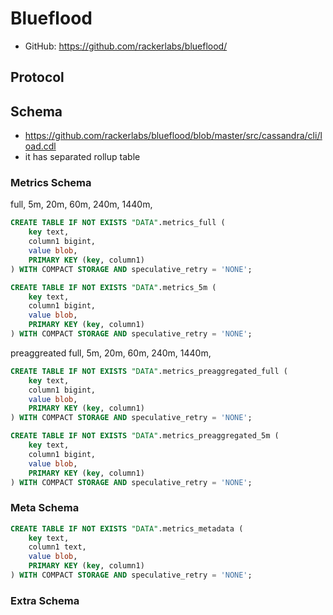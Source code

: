 # Blueflood

- GitHub: https://github.com/rackerlabs/blueflood/

## Protocol

## Schema

- https://github.com/rackerlabs/blueflood/blob/master/src/cassandra/cli/load.cdl
- it has separated rollup table

### Metrics Schema

full, 5m, 20m, 60m, 240m, 1440m,

````sql
CREATE TABLE IF NOT EXISTS "DATA".metrics_full (
    key text,
    column1 bigint,
    value blob,
    PRIMARY KEY (key, column1)
) WITH COMPACT STORAGE AND speculative_retry = 'NONE';

CREATE TABLE IF NOT EXISTS "DATA".metrics_5m (
    key text,
    column1 bigint,
    value blob,
    PRIMARY KEY (key, column1)
) WITH COMPACT STORAGE AND speculative_retry = 'NONE';
````

preaggreated full, 5m, 20m, 60m, 240m, 1440m,

````sql
CREATE TABLE IF NOT EXISTS "DATA".metrics_preaggregated_full (
    key text,
    column1 bigint,
    value blob,
    PRIMARY KEY (key, column1)
) WITH COMPACT STORAGE AND speculative_retry = 'NONE';

CREATE TABLE IF NOT EXISTS "DATA".metrics_preaggregated_5m (
    key text,
    column1 bigint,
    value blob,
    PRIMARY KEY (key, column1)
) WITH COMPACT STORAGE AND speculative_retry = 'NONE';
````

### Meta Schema

````sql
CREATE TABLE IF NOT EXISTS "DATA".metrics_metadata (
    key text,
    column1 text,
    value blob,
    PRIMARY KEY (key, column1)
) WITH COMPACT STORAGE AND speculative_retry = 'NONE';
````

### Extra Schema

